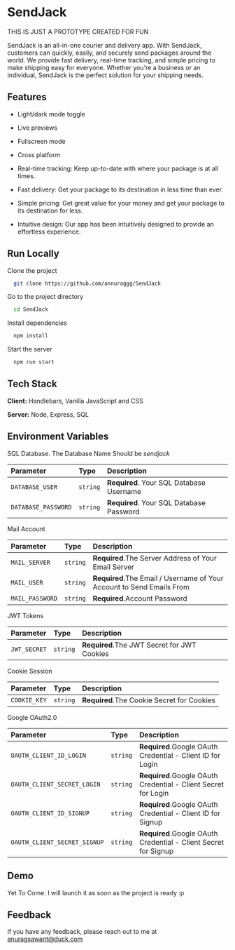 
# SendJack

THIS IS JUST A PROTOTYPE CREATED FOR FUN

SendJack is an all-in-one courier and delivery app. With SendJack, customers can quickly, easily, and securely send packages around the world. We provide fast delivery, real-time tracking, and simple pricing to make shipping easy for everyone. Whether you're a business or an individual, SendJack is the perfect solution for your shipping needs.
## Features

- Light/dark mode toggle
- Live previews
- Fullscreen mode
- Cross platform

- Real-time tracking: Keep up-to-date with where your package is at all times.
- Fast delivery: Get your package to its destination in less time than ever.
- Simple pricing: Get great value for your money and get your package to its destination for less.
- Intuitive design: Our app has been intuitively designed to provide an effortless experience.
## Run Locally

Clone the project

```bash
  git clone https://github.com/annuraggg/SendJack
```

Go to the project directory

```bash
  cd SendJack
```

Install dependencies

```bash
  npm install
```

Start the server

```bash
  npm run start
```


## Tech Stack

**Client:** Handlebars, Vanilla JavaScript and CSS

**Server:** Node, Express, SQL


## Environment Variables

SQL Database. The Database Name Should be *sendjack*

| Parameter | Type     | Description                |
| :-------- | :------- | :------------------------- |
| `DATABASE_USER` | `string` | **Required**. Your SQL Database Username |
| `DATABASE_PASSWORD` | `string` | **Required**. Your SQL Database Password |

Mail Account

| Parameter | Type     | Description                       |
| :-------- | :------- | :-------------------------------- |
| `MAIL_SERVER`      | `string` | **Required**.The Server Address of Your Email Server |
| `MAIL_USER`      | `string` | **Required**.The Email / Username of Your Account to Send Emails From |
| `MAIL_PASSWORD`      | `string` | **Required**.Account Password |

JWT Tokens

| Parameter | Type     | Description                       |
| :-------- | :------- | :-------------------------------- |
| `JWT_SECRET`      | `string` | **Required**.The JWT Secret for JWT Cookies |

Cookie Session

| Parameter | Type     | Description                       |
| :-------- | :------- | :-------------------------------- |
| `COOKIE_KEY`      | `string` | **Required**.The Cookie Secret for Cookies |

Google OAuth2.0

| Parameter | Type     | Description                       |
| :-------- | :------- | :-------------------------------- |
| `OAUTH_CLIENT_ID_LOGIN`      | `string` | **Required**.Google OAuth Credential - Client ID for Login |
| `OAUTH_CLIENT_SECRET_LOGIN`      | `string` | **Required**.Google OAuth Credential - Client Secret for Login |
| `OAUTH_CLIENT_ID_SIGNUP`      | `string` | **Required**.Google OAuth Credential - Client ID for Signup |
| `OAUTH_CLIENT_SECRET_SIGNUP`      | `string` | **Required**.Google OAuth Credential - Client Secret for Signup |




## Demo

Yet To Come. I will launch it as soon as the project is ready :p

## Feedback

If you have any feedback, please reach out to me at anuragsawant@duck.com

